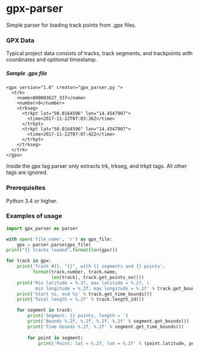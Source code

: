 # gpx-parser

Simple parser for loading  track points from .gpx files.

### GPX Data
Typical project data consists of tracks, track segments, 
and trackpoints with coordinates and optitonal timestamp. 

##### Sample .gpx file
```
<gpx version="1.0" creator="gpx_parser.py ">
  <trk>
    <name>800003627_337</name>
    <number>0</number>
    <trkseg>
      <trkpt lat="50.0164596" lon="14.4547907">
        <time>2017-11-22T07:03:36Z</time>
      </trkpt>
      <trkpt lat="50.0164596" lon="14.4547907">
        <time>2017-11-22T07:07:42Z</time>
      </trkpt>
    </trkseg>
  </trk>
</gpx>
```
Inside the gpx tag parser only extracts trk, trkseg, and trkpt tags.
All other tags are ignored.

### Prerequisites
Python 3.4 or higher.

### Examples of usage
```python
import gpx_parser as parser

with open('file_name', 'r') as gpx_file:
    gpx = parser.parse(gpx_file)
print("{} tracks loaded".format(len(gpx)))

for track in gpx:
    print('Track #{}, "{}", with {} segments and {} points'.
          format(track.number, track.name, 
                 len(track), track.get_points_no()))
    print('Min latitude = %.2f, max latitude = %.2f, \
           min longitude = %.2f, max longitude = %.2f' % track.get_bounds())
    print('Start %s, end %s' % track.get_time_bounds())
    print('Total length = %.2f' % track.length_2d())

    for segment in track:
        print('Segment: {} points, length = ')
        print('Bounds %.2f, %.2f, %.2f, %.2f' % segment.get_bounds())
        print('Time bounds %.2f, %.2f' % segment.get_time_bounds())
        
        for point in segment:
            print('Point: lat = %.2f, lon = %.2f' % (point.latitude, point.longitude))
            
```



